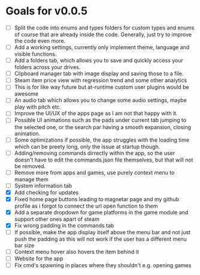 # Goals for v0.0.5

- [ ] Split the code into enums and types folders for custom types and enums of course that are already inside the code. Generally, just try to improve the code even more.
- [ ] Add a working settings, currently only implement theme, language and visible functions.
- [ ] Add a folders tab, which allows you to save and quickly access your folders across your drives.
- [ ] Clipboard manager tab with image display and saving those to a file.
- [ ] Steam item price view with regression trend and some other analytics
- [ ] This is for like way future but at-runtime custom user plugins would be awesome
- [ ] An audio tab which allows you to change some audio settings, maybe play with pitch etc.
- [ ] Improve the UI/UX of the apps page as I am not that happy with it.
- [ ] Possible UI animations such as the pads under current tab jumping to the selected one, or the search par having a smooth expansion, closing animation.
- [ ] Some optimizations if possible, the app struggles with the loading time which can be preety long, only the issue at startup though.
- [ ] Adding/removing commands dirrectly within the app, so the user doesn't have to edit the commands.json file themselves, but that will not be removed.
- [ ] Remove more from apps and games, use purely context menu to manage them
- [ ] System information tab
- [x] Add checking for updates
- [x] Fixed home page buttons leading to magnetar page and my github profile as i forgot to connect the url open function to them
- [x] Add a separate dropdown for game platforms in the game module and support other ones apart of steam
- [x] Fix wrong padding in the commands tab
- [ ] If possible, make the app display itself above the menu bar and not just push the padding as this will not work if the user has a different menu bar size
- [ ] Context menu hover also hovers the item behind it
- [ ] Website for the app
- [ ] Fix cmd's spawning in places where they shouldn't e.g. opening games